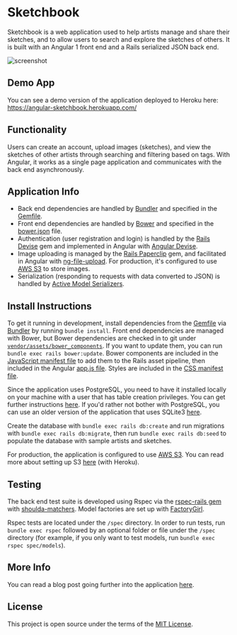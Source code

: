 # Sketchbook

Sketchbook is a web application used to help artists manage and share their sketches, and to allow users to search and explore the sketches of others. It is built with an Angular 1 front end and a Rails serialized JSON back end.

![screenshot](readme_sketchbook)

## Demo App
You can see a demo version of the application deployed to Heroku here: https://angular-sketchbook.herokuapp.com/

## Functionality
Users can create an account, upload images (sketches), and view the sketches of other artists through searching and filtering based on tags. With Angular, it works as a single page application and communicates with the back end asynchronously.

## Application Info
- Back end dependencies are handled by [Bundler][bundler] and specified in the [Gemfile][gemfile].
- Front end dependencies are handled by [Bower][bower] and specified in the [bower.json][bower.json] file.
- Authentication (user registration and login) is handled by the [Rails Devise][devise] gem and implemented in Angular with [Angular Devise][angular-devise].
- Image uploading is managed by the [Rails Paperclip][paperclip] gem, and facilitated in Angular with [ng-file-upload][ng-file-upload]. For production, it's configured to use [AWS S3][s3] to store images.
- Serialization (responding to requests with data converted to JSON) is handled by [Active Model Serializers][active-model-serializers].

## Install Instructions
To get it running in development, install dependencies from the [Gemfile][gemfile] via [Bundler][bundler] by running `bundle install`. Front end dependencies are managed with Bower, but Bower dependencies are checked in to git under [`vendor/assets/bower_components`][vendor]. If you want to update them, you can run `bundle exec rails bower:update`. Bower components are included in the [JavaScript manifest file][js-manifest] to add them to the Rails asset pipeline, then included in the Angular [app.js file][app-js]. Styles are included in the [CSS manifest file][css-manifest].

Since the application uses PostgreSQL, you need to have it installed locally on your machine with a user that has table creation privileges. You can get further instructions [here][postgres-local-setup]. If you'd rather not bother with PostgreSQL, you can use an older version of the application that uses SQLite3 [here][old-version-1].

Create the database with `bundle exec rails db:create` and run migrations with `bundle exec rails db:migrate`, then run `bundle exec rails db:seed` to populate the database with sample artists and sketches.

For production, the application is configured to use [AWS S3][s3]. You can read more about setting up S3 [here][heroku-s3-setup] (with Heroku).

## Testing
The back end test suite is developed using Rspec via the [rspec-rails gem][rspec-rails] with [shoulda-matchers][shoulda]. Model factories are set up with [FactoryGirl][factory-girl].

Rspec tests are located under the `/spec` directory. In order to run tests, run `bundle exec rspec` followed by an optional folder or file under the `/spec` directory (for example, if you only want to test models, run `bundle exec rspec spec/models`).

## More Info
You can read a blog post going further into the application [here][blog-post].

## License
This project is open source under the terms of the [MIT License][mit].

[bundler]: http://bundler.io/
[gemfile]: https://github.com/MitulMistry/sketchbook/blob/master/Gemfile
[bower]: https://bower.io/
[bower.json]: https://github.com/MitulMistry/sketchbook/blob/master/bower.json
[devise]: https://github.com/plataformatec/devise
[angular-devise]: https://github.com/cloudspace/angular_devise
[paperclip]: https://github.com/thoughtbot/paperclip
[ng-file-upload]: https://github.com/danialfarid/ng-file-upload
[s3]: https://aws.amazon.com/s3/
[active-model-serializers]: https://github.com/rails-api/active_model_serializers
[vendor]: https://github.com/MitulMistry/sketchbook/tree/master/vendor/assets/bower_components
[js-manifest]: https://github.com/MitulMistry/sketchbook/blob/master/app/assets/javascripts/application.js
[app-js]: https://github.com/MitulMistry/sketchbook/blob/master/app/assets/javascripts/angular-app/app.js
[css-manifest]: https://github.com/MitulMistry/sketchbook/blob/master/app/assets/stylesheets/application.css
[postgres-local-setup]: https://devcenter.heroku.com/articles/heroku-postgresql#local-setup
[old-version-1]: https://github.com/MitulMistry/sketchbook/tree/c0a0dc6d35e8a459846ffb7a57b1f3f3eb5aa4b2
[heroku-s3-setup]: https://devcenter.heroku.com/articles/s3
[rspec-rails]: https://github.com/rspec/rspec-rails
[shoulda]: https://github.com/thoughtbot/shoulda-matchers
[factory-girl]: https://github.com/thoughtbot/factory_girl_rails
[blog-post]: http://mitulmistry.github.io/javascript/rails/angular-rails-app/
[mit]: http://opensource.org/licenses/MIT
